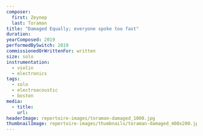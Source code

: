 ```yaml
---
composer:
  first: Zeynep
  last: Toraman
title: "Damaged Equally; everyone spoke too fast"
duration:
yearComposed: 2019
performedBySwitch: 2019
commissionedOrWrittenFor: written
size: solo
instrumentation:
  - violin
  - electronics
tags:
  - solo
  - electroacoustic
  - boston
media:
  - title:
    url:
headerImage: repertoire-images/toraman-damaged_1000.jpg
thumbnailImage: repertoire-images/thumbnails/toraman-damaged_400x200.jpg
---
```

